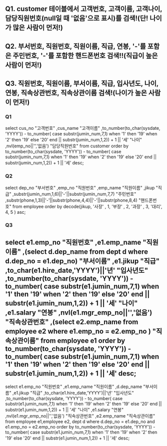 ## Q1. customer 테이블에서 고객번호, 고객이름, 고객나이, 담당직원번호(null일 때 '없음'으로 표시)를 검색!(단! 나이가 많은 사람이 먼저!)


## Q2. 부서번호, 직원번호, 직원이름, 직급, 연봉, '-'를 포함은 주민번호, '-'를 포함한 핸드폰번호 검색!!(직급이 높은 사람이 먼저!)


## Q3. 직원번호, 직원이름, 부서이름, 직급, 입사년도, 나이, 연봉, 직속상관번호, 직속상관이름 검색!(나이가 높은 사람이 먼저!)

















### Q1
select
    cus_no                                                                         "고객번호"
    ,cus_name                                                                      "고객이름"
    ,to_number(to_char(sysdate, 'YYYY'))
        - to_number( case substr(jumin_num,7,1) when '1' then '19'
	                                             when '2' then '19'
                                                 else '20'
                                                 end || substr(jumin_num,1,2)) + 1
                                                || '세'                             "나이"
    ,nvl(emp_no||'','없음')                                                         "담당직원번호"
from customer
order by  to_number(to_char(sysdate, 'YYYY'))
        - to_number( case substr(jumin_num,7,1) when '1' then '19'
	                                             when '2' then '19'
                                                 else '20'
                                                 end || substr(jumin_num,1,2)) + 1
                                                || '세' desc;

### Q2
select
    dep_no               "부서번호"
    ,emp_no              "직원번호"
    ,emp_name            "직원이름"
    ,jikup               "직급"
    ,substr(jumin_num,1,6)||'-'||substr(jumin_num,7,7) "주민번호"
    ,substr(phone,1,3)||'-'||substr(phone,4,4)||'-'||substr(phone,8,4) "핸드폰번호"
from employee
order by  decode(jikup, '사장' , 1, '부장' , 2, '과장' , 3, '대리', 4,  5 ) asc;

### Q3
select
    e1.emp_no                                                    "직원번호"
    ,e1.emp_name                                                 "직원이름"
    ,(select d.dep_name from dept d where d.dep_no = e1.dep_no)  "부서이름"
    ,e1.jikup                                                    "직급"
    ,to_char(e1.hire_date,'YYYY')||'년'                          "입사년도"
    ,to_number(to_char(sysdate, 'YYYY'))
        - to_number( case substr(e1.jumin_num,7,1) when '1' then '19'
	                                              when '2' then '19'
                                                  else '20'
                                                  end || substr(e1.jumin_num,1,2)) + 1
                                                  || '세'         "나이"
    ,e1.salary                                                     "연봉"
    ,nvl(e1.mgr_emp_no||'','없음')                                 "직속상관번호"
    ,(select e2.emp_name from employee e2 
                        where e1.emp_no = e2.emp_no )             "직속상관이름"
from employee e1
order by to_number(to_char(sysdate, 'YYYY'))
        - to_number( case substr(e1.jumin_num,7,1) when '1' then '19'
	                                              when '2' then '19'
                                                  else '20'
                                                  end || substr(e1.jumin_num,1,2)) + 1
                                                  || '세' desc;
-------------------------------------------------------------------------------------------
select
    e1.emp_no                                                    "직원번호"
    ,e1.emp_name                                                 "직원이름"
    ,d.dep_name                                                  "부서이름"
    ,e1.jikup                                                    "직급"
    ,to_char(e1.hire_date,'YYYY')||'년'                          "입사년도"
    ,to_number(to_char(sysdate, 'YYYY'))
        - to_number( case substr(e1.jumin_num,7,1) when '1' then '19'
	                                              when '2' then '19'
                                                  else '20'
                                                  end || substr(e1.jumin_num,1,2)) + 1
                                                  || '세'         "나이"
    ,e1.salary                                                     "연봉"
    ,nvl(e1.mgr_emp_no||'','없음')                                 "직속상관번호"
    ,e2.emp_name                                                   "직속상관이름"
from employee e1,employee e2, dept d
where d.dep_no = e1.dep_no
    and  e1.emp_no = e2.emp_no
order by to_number(to_char(sysdate, 'YYYY'))
        - to_number( case substr(e1.jumin_num,7,1) when '1' then '19'
	                                              when '2' then '19'
                                                  else '20'
                                                  end || substr(e1.jumin_num,1,2)) + 1
                                                  || '세' desc;
